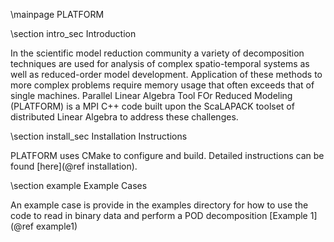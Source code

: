 
\mainpage PLATFORM
 



\section intro_sec Introduction
 
In the scientific model reduction community a variety of 
decomposition techniques are used for analysis of complex
spatio-temporal systems as well as reduced-order model 
development. Application of these methods to more complex
problems require memory usage that often exceeds that of 
single machines. Parallel Linear Algebra Tool FOr Reduced Modeling  (PLATFORM) is a MPI 
C++ code built upon the ScaLAPACK toolset of distributed
Linear Algebra to address these challenges.



\section install_sec Installation Instructions

PLATFORM uses CMake to configure and build. Detailed instructions can be found [here](@ref installation).


\section example Example Cases
 
 An example case is provide in the examples directory for how to use the code to read in binary data and perform a POD decomposition [Example 1](@ref example1)



 

